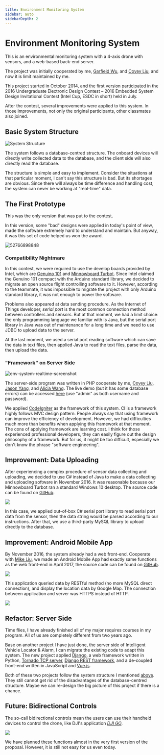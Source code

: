 ```yaml
---
title: Environment Monitoring System
sidebar: auto
sidebarDepth: 2
---
```


# Environment Monitoring System
This is an environmental monitoring system with a 4-axis drone with sensors, and a web-based back-end server.

The project was initially cooperated by me, [Garfieid Wu](https://github.com/wjqzero), and [Covey Liu](https://github.com/Curton), and now it is limit maintained by me.

This project started in October 2014, and the first version participated in the 2016 Undergraduate Electronic Design Contest – 2016 Embedded System Design Invitational Contest (Intel Cup, ESDC in short) held in July.

After the contest, several improvements were applied to this system. In those improvements, not only the original participants, other classmates also joined.

## Basic System Structure

![System Structure](/env-system/structure.png)

The system follows a database-centred structure. The onboard devices will directly write collected data to the database, and the client side will also directly read the database.

The structure is simple and easy to implement. Consider the situations at that particular moment, I can't say this structure is bad. But its shortages are obvious. Since there will always be time difference and handling cost, the system can never be working at "real-time" data.

## The First Prototype

This was the only version that was put to the contest.

In this version, some "bad" designs were applied in today's point of view, made the software extremely hard to understand and maintain. But anyway, it was this set of code helped us won the award.

![52766898848](/env-system/showcase.jpg)

### Compatibility Nightmare

In this contest, we were required to use the develop boards provided by Intel, which are [Genuino 101](https://ark.intel.com/products/92346/Genuino-101) and [Minnowboard Turbot](https://minnowboard.org/minnowboard-turbot/). Since Intel claimed the Genuino 101 compact with the Arduino standard library, we decided to migrate an open source flight controlling software to it. However, according to the teammate, it was impossible to migrate the project with only Arduino standard library, it was not enough to power the software.

Problems also appeared at data sending procedure. As the Internet of Things developer, *serial port* is the most common connection method between controllers and sensors. But at that moment, we had a limit choice: the only programming language we familiar with is Java, but the serial port library in Java was out of maintenance for a long time and we need to use JDBC to upload data to the server.

At the last moment, we used a serial port reading software which can save the data in text files, then applied Java to read the text files, parse the data, then upload the data.

### "Framework" on Server Side

![env-system-realtime-screenshot](/env-system/realtime-screenshot.png)

The server-side program was written in PHP cooperate by me, [Covey Liu](https://github.com/Curton), [Jason Yang](https://github.com/JiayuYANG), and [Alicia Wang](https://github.com/JEUDominic). The live demo (but it has some database errors) can be accessed [here](https://ws1.billzhonggz.com/php/project/) (use "admin" as both username and password).

We applied [CodeIgniter](https://www.codeigniter.com/) as the framework of this system. CI is a framework highly follows MVC design pattern. People always say that using framework can improve the efficiency of development. However, we had difficulties much more than benefits when applying this framework at that moment. The cons of applying framework are learning cost. I think for those experienced professional developers, they can easily figure out the design philosophy of a framework. But for us, it might be too difficult, especially we don't know the phrase "software engineering".

## Improvement: Data Uploading

After experiencing a complex procedure of sensor data collecting and uploading, we decided to use C# instead of Java to make a data collecting and uploading software in November 2016. It was reasonable because our Minnowboard Turbot ran a standard Windows 10 desktop. The source code can be found on [GitHub](https://github.com/billzhonggz/SerialPortReadWinForm).

![](/env-system/csharp.png)

In this case, we applied out-of-box C# serial port library to read serial port data from the sensor, then the data string would be parsed according to our instructions. After that, we use a third-party MySQL library to upload directly to the database.

## Improvement: Android Mobile App

By November 2016, the system already had a web front-end. Cooperate with [Mike Liu](https://github.com/FizzHawkeye), we made an Android Mobile App had exactly same functions as the web front-end in April 2017, the source code can be found on [GitHub](https://github.com/billzhonggz/EnvAircraftClient).

![](/env-system/android.png)

This application queried data by RESTful method (no more MySQL direct connection), and display the location data by Google Map. The connection between application and server was HTTPS instead of HTTP.

![](/env-system/android-query.png)

## Refactor: Server Side

Time flies, I have already finished all of my major requires courses in my program. All of us are completely different from two years ago.

Base on another project I have just done, the server side of Intelligent Vehicle Locator & Alarm, I can migrate the existing code to adapt this system. The new project applied [Django](https://www.djangoproject.com), a web framework written in Python, [Tornado TCP server](http://www.tornadoweb.org/en/stable/), [Django REST framework](http://www.django-rest-framework.org/), and a de-coupled front-end written in JavaScript and [Vue.js](https://vuejs.org).

Both of these two projects follow the system structure I mentioned [above](#basic-system-structure). They still cannot get rid of the disadvantages of the database-centred structure. Maybe we can re-design the big picture of this project if there is a chance.

## Future: Bidirectional Controls

The so-call bidirectional controls mean the users can use their handheld devices to control the drone, like DJI's application [*DJI GO*](https://www.dji.com/goapp).

![](/env-system/dji.png)

We have planned these functions almost in the very first version of the proposal. However, it is still not easy for us even today.